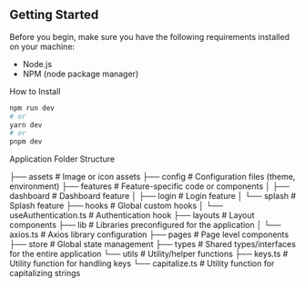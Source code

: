 ## Getting Started

Before you begin, make sure you have the following requirements installed on your machine:
- Node.js
- NPM (node package manager)

How to Install

```bash
npm run dev
# or
yarn dev
# or
pnpm dev
```

Application Folder Structure

├── assets              # Image or icon assets
├── config              # Configuration files (theme, environment)
├── features            # Feature-specific code or components
│   ├── dashboard       # Dashboard feature
│   ├── login           # Login feature
│   └── splash          # Splash feature
├── hooks               # Global custom hooks
│   └── useAuthentication.ts  # Authentication hook
├── layouts             # Layout components
├── lib                 # Libraries preconfigured for the application
│   └── axios.ts        # Axios library configuration
├── pages               # Page level components
├── store               # Global state management
├── types               # Shared types/interfaces for the entire application
└── utils               # Utility/helper functions
    ├── keys.ts         # Utility function for handling keys
    └── capitalize.ts   # Utility function for capitalizing strings

